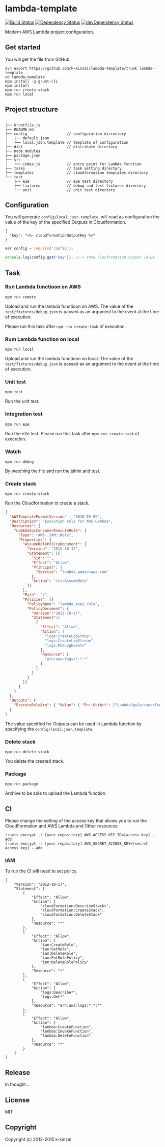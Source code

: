 # lambda-template

[![Build Status](https://travis-ci.org/k-kinzal/lambda-template.svg?branch=develop)](https://travis-ci.org/k-kinzal/lambda-template)
[![Dependency Status](https://david-dm.org/k-kinzal/lambda-template.png?theme=shields.io)](https://david-dm.org/k-kinzal/lambda-template)
[![devDependency Status](https://david-dm.org/k-kinzal/lambda-template/dev-status.png?theme=shields.io)](https://david-dm.org/k-kinzal/lambda-template#info=devDependencies)

Modern AWS Lambda project configuration.

## Get started

You will get the file from GitHub.

```
svn export https://github.com/k-kinzal/lambda-template/trunk lambda-template
cd lambda-template
npm install -g grunt-cli
npm install
npm run create-stack
npm run local
```

## Project structure

```
.
├── Gruntfile.js
├── README.md
├── config                  // configuration dirrectory
│   ├── default.json
│   └── local.json.template // template of configuration
├── dist                    // distribute directory
├── node_modules
├── package.json
├── src
│   └── index.js            // entry point for Lambda function
├── tasks                   // task setting directory
├── templates               // cloudformation templates directory
└── test
    ├── e2e                 // e2e test directory
    ├── fixtures            // debug and test fixtures directory
    └── unit                // unit test directory

```

## Configuration

You will generate `config/local.json.template`. will read as configuration the value of the key of the specified Outputs in Cloudformation.


```json:config/local.json.template
{
  "key": "<%- cloudformationOutputKey %>"
}
```

```js
var config = require('config');

console.log(config.get('key')); //-> show clouformation output value

```

## Task

### Run Lambda functioon on AWS

```
npm run remote
```

Upload and run the lambda functioon on AWS.
The value of the `test/fixtures/debug.json` is passed as an argument to the event at the time of execution.

Please run this task after `npm run create-task` of execution.

### Rum Lambda function on local

```
npm run local
```

Upload and run the lambda functioon on local.
The value of the `test/fixtures/debug.json` is passed as an argument to the event at the time of execution.

### Unit test

```
npm test
```

Run the unit test.

### Integration test

```
npm run e2e
```

Run the e2e test.
Please run this task after `npm run create-task` of execution.

### Watch

```
npm run debug
```

By watching the file and run the jshint and test.

### Create stack

```
npm run create-stack
```

Run the Cloudformation to create a stack.

```json:templates/cfn.json
{
  "AWSTemplateFormatVersion" : "2010-09-09",
  "Description": "Execution role for AWS Lambda",
  "Resources": {
    "LambdaSqsConsumerExecuteRole": {
      "Type": "AWS::IAM::Role",
      "Properties": {
        "AssumeRolePolicyDocument": {
          "Version": "2012-10-17",
          "Statement": [{
            "Sid": "",
            "Effect": "Allow",
            "Principal": {
              "Service": "lambda.amazonaws.com"
            },
            "Action": "sts:AssumeRole"
          }]
        },
        "Path": "/",
        "Policies": [{
          "PolicyName": "lambda_exec_role",
          "PolicyDocument": {
            "Version":"2012-10-17",
            "Statement":[
              {
                "Effect": "Allow",
                "Action": [
                  "logs:CreateLogGroup",
                  "logs:CreateLogStream",
                  "logs:PutLogEvents"
                ],
                "Resource": [
                  "arn:aws:logs:*:*:*"
                ]
              }
            ]
          }
        }]
      }
    }
  },
  "Outputs": {
    "ExecuteRoleArn": { "Value": { "Fn::GetAtt": ["LambdaSqsConsumerExecuteRole", "Arn"] } }
  }
}
```

The value specified for Outputs can be used in Lambda function by specifying the `config/local.json.template`.

### Delete stack

```
npm run delete-stack
```

You delete the created stack.

### Package

```
npm run package
```

Archive to be able to upload the Lambda function.

## CI

Please change the setting of the access key that allows you to run the CloudFormation and AWS Lambda and Other resources.

```
travis encrypt -r [your repository] AWS_ACCESS_KEY_ID=[access key] --add
travis encrypt -r [your repository] AWS_SECRET_ACCESS_KEY=[secret access key] --add
```

### IAM

To run the CI will need to set policy.

```
{
    "Version": "2012-10-17",
    "Statement": [
        {
            "Effect": "Allow",
            "Action": [
                "cloudformation:DescribeStacks",
                "cloudformation:CreateStack",
                "cloudformation:DeleteStack"
            ],
            "Resource": "*"
        },
        {
            "Effect": "Allow",
            "Action": [
                "iam:CreateRole",
                "iam:GetRole",
                "iam:DeleteRole",
                "iam:PutRolePolicy",
                "iam:DeleteRolePolicy"
            ],
            "Resource": "*"
        },
        {
            "Effect": "Allow",
            "Action": [
                "logs:Describe*",
                "logs:Get*"
            ],
            "Resource": "arn:aws:logs:*:*:*"
        },
        {
            "Effect": "Allow",
            "Action": [
                "lambda:CreateFunction",
                "lambda:InvokeFunction",
                "lambda:DeleteFunction"
            ],
            "Resource": "*"
        }
    ]
}
```

## Release

In thought...

## License

MIT

## Copyright

Copyright (c) 2012-2015 k-kinzal

